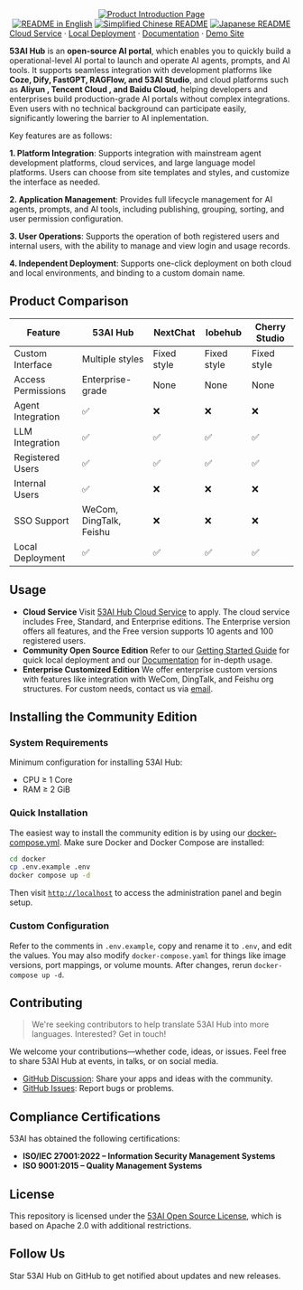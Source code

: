 <div align="center">
  <a href="https://www.53ai.com/products/53AIHub"><img alt="Product Introduction Page" src="https://oss.ibos.cn/53ai/common/53AIHub_banner.png"></a>
</div>

<div align="center">
<a href="./README.md"><img alt="README in English" src="https://img.shields.io/badge/English-d9d9d9"></a>
<a href="./README_CN.md"><img alt="Simplified Chinese README" src="https://img.shields.io/badge/简体中文-d9d9d9"></a>
<a href="./README_JA.md"><img alt="Japanese README" src="https://img.shields.io/badge/日本語-d9d9d9"></a>
</div>

<div>
<a href="https://hub.53ai.com">Cloud Service</a> ·
<a href="https://docs.53ai.com/%E5%85%A5%E9%97%A8/%E6%9C%AC%E5%9C%B0%E9%83%A8%E7%BD%B2">Local Deployment</a> ·
<a href="https://docs.53ai.com/">Documentation</a> ·
<a href="https://aihub.53ai.com">Demo Site</a>
</div>

**53AI Hub** is an **open-source AI portal**, which enables you to quickly build a operational-level AI portal to launch and operate AI agents, prompts, and AI tools. It supports seamless integration with development platforms like **Coze, Dify, FastGPT, RAGFlow, and 53AI Studio**, and cloud platforms such as **Aliyun , Tencent Cloud , and Baidu Cloud**, helping developers and enterprises build production-grade AI portals without complex integrations. Even users with no technical background can participate easily, significantly lowering the barrier to AI inplementation.

Key features are as follows:

**1. Platform Integration**:
Supports integration with mainstream agent development platforms, cloud services, and large language model platforms. Users can choose from site templates and styles, and customize the interface as needed.

**2. Application Management**:
Provides full lifecycle management for AI agents, prompts, and AI tools, including publishing, grouping, sorting, and user permission configuration.

**3. User Operations**:
Supports the operation of both registered users and internal users, with the ability to manage and view login and usage records.

**4. Independent Deployment**:
Supports one-click deployment on both cloud and local environments, and binding to a custom domain name.

## Product Comparison

| Feature            | 53AI Hub                | NextChat    | lobehub     | Cherry Studio |
| ------------------ | ----------------------- | ----------- | ----------- | ------------- |
| Custom Interface   | Multiple styles         | Fixed style | Fixed style | Fixed style   |
| Access Permissions | Enterprise-grade        | None        | None        | None          |
| Agent Integration  | ✅                      | ❌          | ❌          | ❌            |
| LLM Integration    | ✅                      | ✅          | ✅          | ✅            |
| Registered Users   | ✅                      | ✅          | ✅          | ✅            |
| Internal Users     | ✅                      | ❌          | ❌          | ❌            |
| SSO Support        | WeCom, DingTalk, Feishu | ❌          | ❌          | ❌            |
| Local Deployment   | ✅                      | ✅          | ✅          | ✅            |

## Usage

* **Cloud Service**
  Visit [53AI Hub Cloud Service](https://hub.53ai.com) to apply. The cloud service includes Free, Standard, and Enterprise editions. The Enterprise version offers all features, and the Free version supports 10 agents and 100 registered users.
* **Community Open Source Edition**
  Refer to our [Getting Started Guide](https://docs.53ai.com/%E5%85%A5%E9%97%A8/%E6%AC%A2%E8%BF%8E%E4%BD%BF%E7%94%A8) for quick local deployment and our [Documentation](https://docs.53ai.com) for in-depth usage.
* **Enterprise Customized Edition**
  We offer enterprise custom versions with features like integration with WeCom, DingTalk, and Feishu org structures. For custom needs, contact us via [email](mailto:hub@53ai.com?subject=[GitHub]Customization).

## Installing the Community Edition

### System Requirements

Minimum configuration for installing 53AI Hub:

* CPU ≥ 1 Core
* RAM ≥ 2 GiB

### Quick Installation

The easiest way to install the community edition is by using our [docker-compose.yml](docker/docker-compose.yaml). Make sure Docker and Docker Compose are installed:

```bash
cd docker
cp .env.example .env
docker compose up -d
```

Then visit [`http://localhost`](http://localhost) to access the administration panel and begin setup.

### Custom Configuration

Refer to the comments in `.env.example`, copy and rename it to `.env`, and edit the values. You may also modify `docker-compose.yaml` for things like image versions, port mappings, or volume mounts. After changes, rerun `docker-compose up -d`.

## Contributing

> We're seeking contributors to help translate 53AI Hub into more languages. Interested? Get in touch!

We welcome your contributions—whether code, ideas, or issues. Feel free to share 53AI Hub at events, in talks, or on social media.

* [GitHub Discussion](https://github.com/53ai/53aihub/discussions): Share your apps and ideas with the community.
* [GitHub Issues](https://github.com/53ai/53aihub/issues): Report bugs or problems.

## Compliance Certifications

53AI has obtained the following certifications:

* **ISO/IEC 27001:2022 – Information Security Management Systems**
* **ISO 9001:2015 – Quality Management Systems**

## License

This repository is licensed under the [53AI Open Source License](https://docs.53ai.com/%E5%85%A5%E9%97%A8/%E5%BC%80%E6%BA%90%E8%AE%B8%E5%8F%AF%E5%8D%8F%E8%AE%AE), which is based on Apache 2.0 with additional restrictions.

## Follow Us

Star 53AI Hub on GitHub to get notified about updates and new releases.

